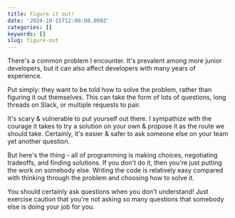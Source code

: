 ```yaml
---
title: Figure it out!
date: '2024-10-15T12:00:00.000Z'
categories: []
keywords: []
slug: figure-out
---
```


There's a common problem I encounter. It's prevalent among more junior developers, but it can also affect developers with many years of experience.

Put simply: they want to be told how to solve the problem, rather than figuring it out themselves. This can take the form of lots of questions, long threads on Slack, or multiple requests to pair.

It's scary & vulnerable to put yourself out there. I sympathize with the courage it takes to try a solution on your own & propose it as the route we should take. Certainly, it's easier & safer to ask someone else on your team yet another question.

But here's the thing - all of programming is making choices, negotiating tradeoffs, and finding solutions. If you don't do it, then you're just putting the work on somebody else. Writing the code is relatively easy compared with thinking through the problem and choosing how to solve it.

You should certainly ask questions when you don't understand! Just exercise caution that you're not asking so many questions that somebody else is doing your job for you.
